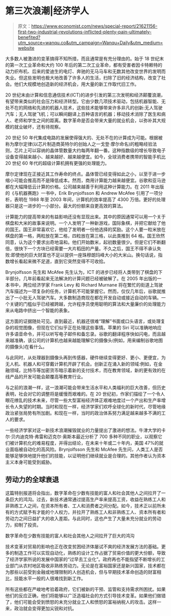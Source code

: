 # 第三次浪潮|经济学人

> 原文：<https://www.economist.com/news/special-report/21621156-first-two-industrial-revolutions-inflicted-plenty-pain-ultimately-benefited?utm_source=wanqu.co&utm_campaign=Wanqu+Daily&utm_medium=website>

大多数人被激进的变革搞得不知所措，而且通常是有充分理由的。始于 18 世纪末的第一次工业革命和大约 100 年后的第二次工业革命，都有受害者因卡特赖特的动力织布机、后来的爱迪生的电灯、奔驰的无马马车和无数其他改变世界的发明而失业。但这些发明也极大地改善了许多人的生活，扫除了旧的经济结构，改变了社会。他们大规模地创造新的经济机会，用大量的新工作取代旧工作。

20 世纪末由计算和信息通信技术(ICT)的进步引发的第三次发明和经济颠覆浪潮，有望带来类似的社会压力和经济转型。它由少数几项技术驱动，包括机器智能、无处不在的网络和先进的机器人技术，这些技术能够带来许多非凡的创新:无人驾驶汽车；无人驾驶飞机；可以瞬间翻译上百种语言的机器；移动技术消除了医生和病人、老师和学生之间的距离。数字革命是否会带来大量的就业机会，以弥补其大规模的就业破坏，还有待观察。

20 世纪 50 年代集成电路的发展使得强大的、无处不在的计算成为可能。根据被称为摩尔定律(以芯片制造商英特尔的创始人之一戈登·摩尔命名)的粗略经验法则，芯片上可以容纳的晶体管数量大约每两年翻一番。这种指数级的增长导致电子设备变得越来越小、越来越好、越来越便宜。如今，全球消费者携带的智能手机比 20 世纪 60 年代的超级计算机拥有更强的处理能力。

摩尔定律现在正接近其工作寿命的终点。晶体管已经变得如此之小，以至于进一步缩小可能会推高而不是降低成本。然而，商用计算能力越来越便宜。谷歌和亚马逊都在大幅降低云计算的价格。公司越来越善于利用这种计算能力。在 2011 年出版的《与机器赛跑》一书中，Erik Brynjolfsson 和 Andrew McAfee 引用了一项分析，表明在 1988 年至 2003 年间，计算机的效率提高了 4300 万倍。更好的处理器只是这一进步的一小部分。最大的份额来自更高效的算法。

计算能力的提高带来的有益影响还没有显现出来。其中的原因通常可以用一个关于棋盘和大米的故事来说明。一个人发明了一种新游戏，国际象棋，并把它献给了他的国王。国王非常喜欢它，他给了发明者一份他选择的奖励。这个人要一粒米放在棋盘的第一格，两粒放在第二格，四粒放在第三格，以此类推到 64 格。国王欣然同意，认为这个要求出奇地温和。他们开始数米，起初数量很少。但是它们不断翻倍，很快下一个方块已经需要一大片稻田的产量。不久之后，国王不得不承认失败:即使他的巨大财富也不足以提供一座珠穆朗玛峰大小的大米山。换句话说，指数增长看起来微不足道，直到它突然变得不可收拾。

Brynjolfsson 先生和 McAfee 先生认为，ICT 的进步已经将人类带到了棋盘的下半部分。几年前看起来无法解决的计算问题已经被破解了。在 2005 年出版的一本书中，两位经济学家 Frank Levy 和 Richard Murnane 将在繁忙的街道上驾驶汽车描述为一项复杂的任务，计算机不可能掌握它。然而，仅仅几年后，谷歌就推出了一小批无人驾驶汽车。大多数制造商现在都在开发自动或接近自动的车辆。一个关键的门槛似乎已经被跨越，允许程序员使用聪明的算法和大量廉价的处理能力来从电路中挤出一个智能的表象。

这方面的证据随处可见。直到最近，机器还很难“理解”书面或口头语言，或处理复杂的视觉图像，但现在它们似乎正在处理这些事情。苹果的 Siri 可以准确地响应许多语音命令，并可以听写电子邮件和备忘录。谷歌的翻译程序快如闪电，而且越来越准确，该公司的计算机也越来越能理解它的摄像头(例如，用来编制谷歌地图的摄像头)在看什么。

与此同时，从处理器到摄像头再到传感器，硬件继续变得更好、更小、更便宜，为无人机、机器人和可穿戴计算机开辟了机会。创新正在涌入新的领域:例如，在金融领域，比特币等加密货币暗示着新的支付技术，而在教育领域，新的更有效的在线产品的开发可能会颠覆高等教育行业。

与之前的浪潮一样，这一浪潮可能会带来生活水平和人类福利的巨大改善，但历史表明，社会对它的调整将是缓慢而艰难的。在 20 世纪初，作家们描绘了一个令人眼花缭乱的技术未来，尽管一些大型富裕经济体正艰难地度过一个产出和生产率增长令人失望的时期。当时和现在一样，经济学家们欢呼全球化的新时代，尽管地缘政治紧张局势有所加剧。和现在一样，当时的政治体系努力满足越来越多不满的工人的要求。



一些经济学家对这一新技术浪潮摧毁就业的力量提出了激进的想法。牛津大学的卡尔·贝内迪克特·弗雷和迈克尔·奥斯本最近分析了 700 多种不同的职业，以观察它们被计算机化的难易程度，并得出结论，在未来十年或二十年内，美国 47%的就业面临被自动化的高风险。Brynjolfsson 先生和 McAfee 先生问，人类工人是否能够足够快地提升他们的技能，以证明他们继续就业是合理的。其他作者认为资本主义本身可能受到威胁。



## 劳动力的全球衰退

这篇特别报道将会指出，数字革命在少数有技能的富人和社会其他人之间拉开了一条巨大的鸿沟。过去，新技术通常通过提高生产率来提高工资，收益在熟练工人和非熟练工人之间，在资本所有者、工人和消费者之间分配。如今，技术正以前所未有的方式赋予有才能的个人权力，并拉开了熟练工人和非熟练工人、资本所有者和劳动力之间日益扩大的收入差距。与此同时，这也产生了大量未充分就业的劳动力，抑制了投资。

数字革命在少数有技能的富人和社会其他人之间拉开了巨大的鸿沟

技术变革对贸易的影响也正在改变贫困经济体屡试不爽的经济发展方法的基础。更多的制造工作可以实现自动化，熟练的设计工作占据了贸易价值的更大份额，导致了经济学家所说的发展中国家的“过早去工业化”。政府再也不能指望不断增长的工业部门从农村地区吸收非熟练劳动力。无论是在富裕国家还是新兴国家，技术都在为那些以前受到金融或地理限制的人创造机会，但与早期技术革命创造的财富相比，技能水平一般的人很难找到新工作。

所有这些都在严峻地考验着政府，它们被新的干预、监管和支持需求所困扰。如果他们的反应正确，他们将能够以广泛造福社会的方式引导技术变革。如果他们做错了，他们可能会受到愤怒的未充分就业工人和愤怒的富裕纳税人的攻击。这样一来，政治就会变得更加尖锐和对抗。



